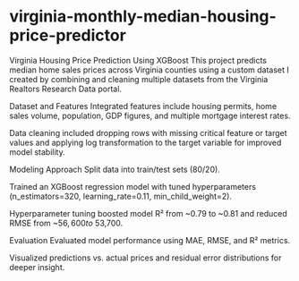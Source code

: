 # virginia-monthly-median-housing-price-predictor
Virginia Housing Price Prediction Using XGBoost
This project predicts median home sales prices across Virginia counties using a custom dataset I created by combining and cleaning multiple datasets from the Virginia Realtors Research Data portal.

Dataset and Features
Integrated features include housing permits, home sales volume, population, GDP figures, and multiple mortgage interest rates.

Data cleaning included dropping rows with missing critical feature or target values and applying log transformation to the target variable for improved model stability.

Modeling Approach
Split data into train/test sets (80/20).

Trained an XGBoost regression model with tuned hyperparameters (n_estimators=320, learning_rate=0.11, min_child_weight=2).

Hyperparameter tuning boosted model R² from ~0.79 to ~0.81 and reduced RMSE from ~$56,600 to ~$53,700.

Evaluation
Evaluated model performance using MAE, RMSE, and R² metrics.

Visualized predictions vs. actual prices and residual error distributions for deeper insight.
